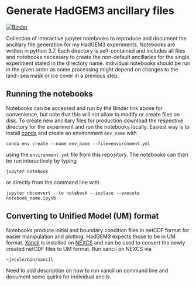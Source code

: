 # Generate HadGEM3 ancillary files

[![Binder](https://mybinder.org/badge_logo.svg)](https://mybinder.org/v2/gh/sebsteinig/HadGEM3-ancils/HEAD)

Collection of interactive jupyter notebooks to reproduce and document the ancillary file 
generation for my HadGEM3 experiments. Notebooks are written in python 3.7. Each directory 
is self-contained and includes all files and notebooks necessary to create the non-default 
ancillaries for the single experiment stated in the directory name. Individual notebooks 
should be run in the given order as some processing might depend on changes to the land-
sea mask or ice cover in a previous step.

## Running the notebooks
Notebooks can be accessed and run by the Binder link above for convenience, but note that 
this will not allow to modify or create files on disk. To create new ancillary files for 
production download the respective directory for the experiment and run the notebooks 
locally. Easiest way is to install [conda](https://conda.io/projects/conda/en/latest/index.html) 
and create an environment `env_name` with 

```
conda env create --name env_name --file=environment.yml
``` 

using the `environment.yml` file from this repository. The notebooks can then be run 
interactively by typing

```
jupyter notebook
```

or directly from the command line with

```
jupyter nbconvert --to notebook --inplace --execute notebook_name.ipynb
```

## Converting to Unified Model (UM) format
Notebooks produce initial and boundary condition files in netCDF format for easier
manipulation and plotting. HadGEM3 expects those to be in UM format. 
[Xancil](http://cms.ncas.ac.uk/documents/xancil/) is installed on 
[NEXCS](http://cms.ncas.ac.uk/wiki/NEXCS) and can be used to convert the newly created 
netCDF files to UM format. Run xancil on NEXCS via

```
~jecole/bin/xancil
```


Need to add description on how to run xancil on command line and document some quirks for
individual ancils.
